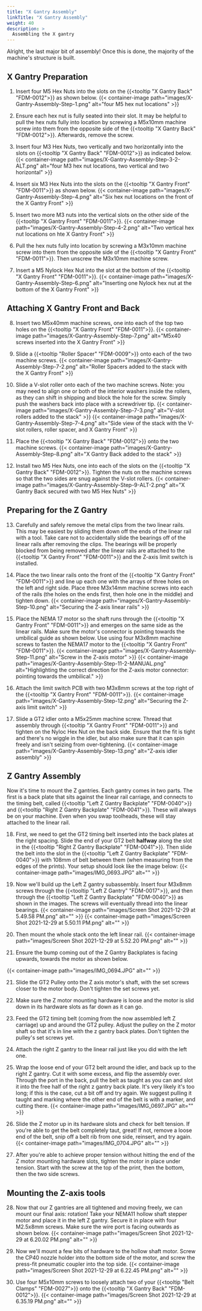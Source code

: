 ```yaml
---
title: "X Gantry Assembly"
linkTitle: "X Gantry Assembly"
weight: 40
description: >
  Assembling the X gantry
---
```


Alright, the last major bit of assembly! Once this is done, the majority of the machine's structure is built.

## X Gantry Preparation

1. Insert four M5 Hex Nuts into the slots on the {{<tooltip "X Gantry Back" "FDM-0012">}} as shown below.
  {{< container-image path="images/X-Gantry-Assembly-Step-1.png" alt="four M5 hex nut locations" >}}

2. Ensure each hex nut is fully seated into their slot. It may be helpful to pull the hex nuts fully into location by screwing a M5x10mm machine screw into them from the opposite side of the {{<tooltip "X Gantry Back" "FDM-0012">}}. Afterwards, remove the screw.

3. Insert four M3 Hex Nuts, two vertically and two horizontally into the slots on {{<tooltip "X Gantry Back" "FDM-0012">}} as indicated below.
  {{< container-image path="images/X-Gantry-Assembly-Step-3-2-ALT.png" alt="four M3 hex nut locations, two vertical and two horizontal" >}}

4. Insert six M3 Hex Nuts into the slots on the {{<tooltip "X Gantry Front" "FDM-0011">}} as shown below.
  {{< container-image path="images/X-Gantry-Assembly-Step-4.png" alt="Six hex nut locations on the front of the X Gantry Front" >}}

5. Insert two more M3 nuts into the vertical slots on the other side of the {{<tooltip "X Gantry Front" "FDM-0011">}}.
  {{< container-image path="images/X-Gantry-Assembly-Step-4-2.png" alt="Two vertical hex nut locations on hte X Gantry Front" >}}

6. Pull the hex nuts fully into location by screwing a M3x10mm machine screw into them from the opposite side of the {{<tooltip "X Gantry Front" "FDM-0011">}}. Then unscrew the M3x10mm machine screw.

7. Insert a M5 Nylock Hex Nut into the slot at the bottom of the {{<tooltip "X Gantry Front" "FDM-0011">}}.
  {{< container-image path="images/X-Gantry-Assembly-Step-6.png" alt="Inserting one Nylock hex nut at the bottom of the X Gantry Front" >}}

## Attaching X Gantry Front and Back

8. Insert two M5x40mm machine screws, one into each of the top two holes on the {{<tooltip "X Gantry Front" "FDM-0011">}}.
  {{< container-image path="images/X-Gantry-Assembly-Step-7.png" alt="M5x40 screws inserted into the X Gantry Front" >}}

9. Slide a {{<tooltip "Roller Spacer" "FDM-0009">}} onto each of the two machine screws.
  {{< container-image path="images/X-Gantry-Assembly-Step-7-2.png" alt="Roller Spacers added to the stack with the X Gantry Front" >}}

10. Slide a V-slot roller onto each of the two machine screws. Note: you may need to align one or both of the interior washers inside the rollers, as they can shift in shipping and block the hole for the screw. Simply push  the washers back into place with a screwdriver tip.
  {{< container-image path="images/X-Gantry-Assembly-Step-7-3.png" alt="V-slot rollers added to the stack" >}}
  {{< container-image path="images/X-Gantry-Assembly-Step-7-4.png" alt="Side view of the stack with the V-slot rollers, roller spacer, and X Gantry Front" >}}

11. Place the {{<tooltip "X Gantry Back" "FDM-0012">}} onto the two machine screws.
  {{< container-image path="images/X-Gantry-Assembly-Step-8.png" alt="X Gantry Back added to the stack" >}}

12. Install two M5 Hex Nuts, one into each of the slots on the {{<tooltip "X Gantry Back" "FDM-0012">}}. Tighten the nuts on the machine screws so that the two sides are snug against the V-slot rollers.
  {{< container-image path="images/X-Gantry-Assembly-Step-9-ALT-2.png" alt="X Gantry Back secured with two M5 Hex Nuts" >}}

## Preparing for the Z Gantry

13. Carefully and safely remove the metal clips from the two linear rails. This may be easiest by sliding them down off the ends of the linear rail with a tool. Take care not to accidentally slide the bearings off of the linear rails after removing the clips. The bearings will be properly blocked from being removed after the linear rails are attached to the {{<tooltip "X Gantry Front" "FDM-0011">}} and the Z-axis limit switch is installed.

14. Place the two linear rails onto the front of the {{<tooltip "X Gantry Front" "FDM-0011">}} and line up each one with the arrays of three holes on the left and right side. Place three M3x14mm machine screws into each of the rails (the holes on the ends first, then hole one in the middle) and tighten down.
  {{< container-image path="images/X-Gantry-Assembly-Step-10.png" alt="Securing the Z-axis linear rails" >}}

15. Place the NEMA 17 motor so the shaft runs through the {{<tooltip "X Gantry Front" "FDM-0011">}} and emerges on the same side as the linear rails. Make sure the motor's connector is pointing towards the umbilical guide as shown below. Use using four M3x8mm machine screws to fasten the NEMA17 motor to the {{<tooltip "X Gantry Front" "FDM-0011">}}.
  {{< container-image path="images/X-Gantry-Assembly-Step-11.png" alt="Screw in the Z-axis motor" >}}
  {{< container-image path="images/X-Gantry-Assembly-Step-11-2-MANUAL.png" alt="Highlighting the correct direction for the Z-axis motor connector: pointing towards the umbilical." >}}

16. Attach the limit switch PCB with two M3x8mm screws at the top right of the {{<tooltip "X Gantry Front" "FDM-0011">}}.
  {{< container-image path="images/X-Gantry-Assembly-Step-12.png" alt="Securing the Z-axis limit switch" >}}

17. Slide a GT2 idler onto a M5x25mm machine screw. Thread that assembly through {{<tooltip "X Gantry Front" "FDM-0011">}} and tighten on the Nyloc Hex Nut on the back side. Ensure that the fit is tight and there's no wiggle in the idler, but also make sure that it can spin freely and isn't seizing from over-tightening.
  {{< container-image path="images/X-Gantry-Assembly-Step-13.png" alt="Z-axis idler assembly" >}}

## Z Gantry Assembly
Now it's time to mount the Z gantries. Each gantry comes in two parts. The first is a back plate that sits against the linear rail carriage, and connects to the timing belt, called {{<tooltip "Left Z Gantry Backplate" "FDM-0040">}} and {{<tooltip "Right Z Gantry Backplate" "FDM-0041">}}. These will always be on your machine. Even when you swap toolheads, these will stay attached to the linear rail.

18. First, we need to get the GT2 timing belt inserted into the back plates at the right spacing. Slide the end of your GT2 belt **halfway** along the slot in the {{<tooltip "Right Z Gantry Backplate" "FDM-0041">}}. Then slide the belt into the slot in the {{<tooltip "Left Z Gantry Backplate" "FDM-0040">}} with 108mm of belt between them (when measuring from the edges of the prints). Your setup should look like the image below:
  {{< container-image path="images/IMG_0693.JPG" alt="" >}}

19. Now we'll build up the Left Z gantry subassembly. Insert four M3x8mm screws through the {{<tooltip "Left Z Gantry" "FDM-0017">}}, and then through the {{<tooltip "Left Z Gantry Backplate" "FDM-0040">}} as shown in the images. The screws will eventually thread into the linear bearings.
  {{< container-image path="images/Screen Shot 2021-12-29 at 5.49.58 PM.png" alt="" >}}
  {{< container-image path="images/Screen Shot 2021-12-29 at 5.50.11 PM.png" alt="" >}}

20. Then mount the whole stack onto the left linear rail.
  {{< container-image path="images/Screen Shot 2021-12-29 at 5.52.20 PM.png" alt="" >}}

21. Ensure the bump coming out of the Z Gantry Backplates is facing upwards, towards the motor as shown below.

  {{< container-image path="images/IMG_0694.JPG" alt="" >}}

21. Slide the GT2 Pulley onto the Z axis motor's shaft, with the set screws closer to the motor body. Don't tighten the set screws yet.

22. Make sure the Z motor mounting hardware is loose and the motor is slid down in its hardware slots as far down as it can go.

23. Feed the GT2 timing belt (coming from the now assembled left Z carriage) up and around the GT2 pulley. Adjust the pulley on the Z motor shaft so that it's in line with the z gantry back plates. Don't tighten the pulley's set screws yet.

24. Attach the right Z gantry to the linear rail just like you did with the left one.

25. Wrap the loose end of your GT2 belt around the idler, and back up to the right Z gantry. Cut it with some excess, and flip the assembly over. Through the port in the back, pull the belt as taught as you can and slot it into the free half of the right z gantry back plate. It's very likely it's too long; if this is the case, cut a bit off and try again. We suggest pulling it taught and marking where the other end of the belt is with a marker, and cutting there.
  {{< container-image path="images/IMG_0697.JPG" alt="" >}}

26. Slide the Z motor up in its hardware slots and check for belt tension. If you're able to get the belt completely taut, great! If not, remove a loose end of the belt, snip off a belt rib from one side, reinsert, and try again.
  {{< container-image path="images/IMG_0704.JPG" alt="" >}}

27. After you're able to achieve proper tension without hitting the end of the Z motor mounting hardware slots, tighten the motor in place under tension. Start with the screw at the top of the print, then the bottom, then the two side screws.

## Mounting the Z-axis tools

28. Now that our Z gantries are all tightened and moving freely, we can mount our final axis: rotation! Take your NEMA11 hollow shaft stepper motor and place it in the left Z gantry. Secure it in place with four M2.5x8mm screws. Make sure the wire port is facing outwards as shown below.
  {{< container-image path="images/Screen Shot 2021-12-29 at 6.20.02 PM.png" alt="" >}}

29. Now we'll mount a few bits of hardware to the hollow shaft motor. Screw the CP40 nozzle holder into the bottom side of the motor, and screw the press-fit pneumatic coupler into the top side.
  {{< container-image path="images/Screen Shot 2021-12-29 at 6.22.45 PM.png" alt="" >}}

30. Use four M5x10mm screws to loosely attach two of your {{<tooltip "Belt Clamps" "FDM-0027">}} onto the {{<tooltip "X Gantry Back" "FDM-0012">}}.
  {{< container-image path="images/Screen Shot 2021-12-29 at 6.35.19 PM.png" alt="" >}}

